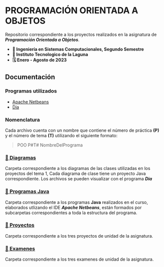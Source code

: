 # PROGRAMACIÓN ORIENTADA A OBJETOS
Repositorio correspondiente a los proyectos realizados en la asignatura de ***Programación Orientada a Objetos***.

- **📝 Ingeniería en Sistemas Computacionales, Segundo Semestre**
- **🏫 Instituto Tecnologico de la Laguna**
- **🗓️ Enero - Agosto de 2023**

## Documentación
### Programas utilizados
- [Apache Netbeans](https://netbeans.apache.org/front/main/index.html)
- [Dia](http://dia-installer.de/index.html.es)

### Nomenclatura
Cada archivo cuenta con un nombre que contiene el número de práctica **(P)** y el número de tema **(T)** utilizando el siguiente formato:

>POO P#T# NombreDelPrograma

### [📁 Diagramas](/Diagramas)
Carpeta correspondiente a los diagramas de las clases utilizadas en los proyectos del tema 1, Cada diagrama de clase tiene un proyecto Java correspondiente.
Los archivos se pueden visualizar con el programa ***Dia***

### [📁 Programas Java](/Programas-Java)
Carpeta correspondiente a los programas **Java** realizados en el curso, elaborados utlizando el IDE ***Apache Netbeans***, están formados por subcarpetas correspondientes a toda la estructura del programa.

### [📁 Proyectos](/Proyectos)
Carpeta correspondiente a los tres proyectos de unidad de la asignatura.

### [📁 Examenes](/Examenes)
Carpeta correspondiente a los tres examenes de unidad de la asignatura.

